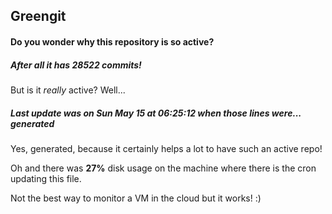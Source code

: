 ## Greengit

#### Do you wonder why this repository is so active?

##### After all it has 28522 commits!

But is it *really* active? Well...

##### Last update was on Sun May 15 at 06:25:12 when those lines were... generated

Yes, generated, because it certainly helps a lot to have such an active repo!

Oh and there was **27%** disk usage on the machine
where there is the cron updating this file.

Not the best way to monitor a VM in the cloud but it works! :)
